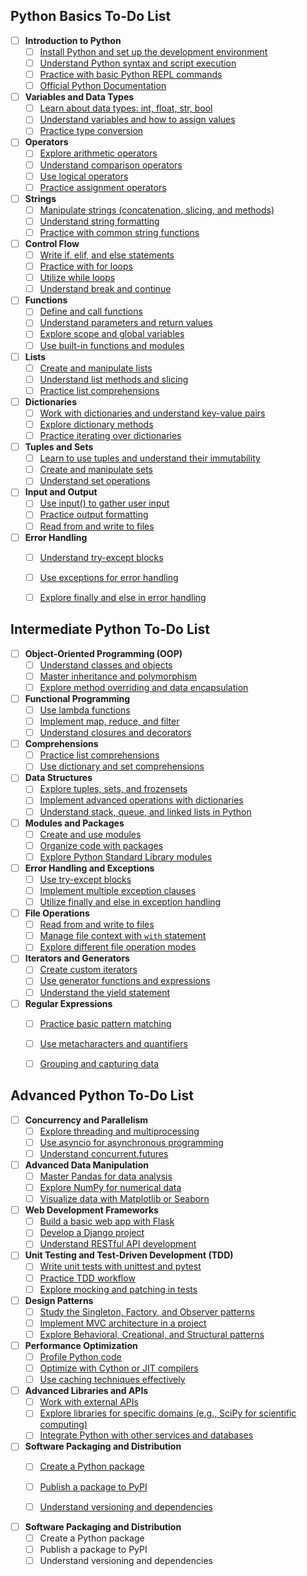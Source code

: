 ## Python Basics To-Do List
- [ ] **Introduction to Python**
  - [ ] [Install Python and set up the development environment](https://docs.python.org/3/using/index.html)
  - [ ] [Understand Python syntax and script execution](https://docs.python.org/3/tutorial/index.html)
  - [ ] [Practice with basic Python REPL commands](https://docs.python.org/3/tutorial/interpreter.html)
  - [ ] [Official Python Documentation](https://docs.python.org/3/)

- [ ] **Variables and Data Types**
  - [ ] [Learn about data types: int, float, str, bool](https://docs.python.org/3/library/stdtypes.html)
  - [ ] [Understand variables and how to assign values](https://docs.python.org/3/tutorial/introduction.html#using-python-as-a-calculator)
  - [ ] [Practice type conversion](https://docs.python.org/3/library/functions.html#type-obj)

- [ ] **Operators**
  - [ ] [Explore arithmetic operators](https://docs.python.org/3/library/stdtypes.html#numeric-types-int-float-complex)
  - [ ] [Understand comparison operators](https://docs.python.org/3/library/stdtypes.html#comparisons)
  - [ ] [Use logical operators](https://docs.python.org/3/library/stdtypes.html#boolean-operations-and-or-not)
  - [ ] [Practice assignment operators](https://docs.python.org/3/reference/simple_stmts.html#assignment-statements)

- [ ] **Strings**
  - [ ] [Manipulate strings (concatenation, slicing, and methods)](https://docs.python.org/3/library/stdtypes.html#text-sequence-type-str)
  - [ ] [Understand string formatting](https://docs.python.org/3/library/string.html#formatstrings)
  - [ ] [Practice with common string functions](https://docs.python.org/3/library/stdtypes.html#string-methods)

- [ ] **Control Flow**
  - [ ] [Write if, elif, and else statements](https://docs.python.org/3/tutorial/controlflow.html#if-statements)
  - [ ] [Practice with for loops](https://docs.python.org/3/tutorial/controlflow.html#for-statements)
  - [ ] [Utilize while loops](https://docs.python.org/3/reference/compound_stmts.html#while)
  - [ ] [Understand break and continue](https://docs.python.org/3/tutorial/controlflow.html#break-and-continue-statements-and-else-clauses-on-loops)

- [ ] **Functions**
  - [ ] [Define and call functions](https://docs.python.org/3/tutorial/controlflow.html#defining-functions)
  - [ ] [Understand parameters and return values](https://docs.python.org/3/tutorial/controlflow.html#more-on-defining-functions)
  - [ ] [Explore scope and global variables](https://docs.python.org/3/tutorial/classes.html#a-first-look-at-classes)
  - [ ] [Use built-in functions and modules](https://docs.python.org/3/library/functions.html)

- [ ] **Lists**
  - [ ] [Create and manipulate lists](https://docs.python.org/3/tutorial/introduction.html#lists)
  - [ ] [Understand list methods and slicing](https://docs.python.org/3/tutorial/datastructures.html#more-on-lists)
  - [ ] [Practice list comprehensions](https://docs.python.org/3/tutorial/datastructures.html#list-comprehensions)

- [ ] **Dictionaries**
  - [ ] [Work with dictionaries and understand key-value pairs](https://docs.python.org/3/tutorial/datastructures.html#dictionaries)
  - [ ] [Explore dictionary methods](https://docs.python.org/3/library/stdtypes.html#mapping-types-dict)
  - [ ] [Practice iterating over dictionaries](https://docs.python.org/3/tutorial/datastructures.html#looping-techniques)

- [ ] **Tuples and Sets**
  - [ ] [Learn to use tuples and understand their immutability](https://docs.python.org/3/tutorial/datastructures.html#tuples-and-sequences)
  - [ ] [Create and manipulate sets](https://docs.python.org/3/tutorial/datastructures.html#sets)
  - [ ] [Understand set operations](https://docs.python.org/3/library/stdtypes.html#set)

- [ ] **Input and Output**
  - [ ] [Use input() to gather user input](https://docs.python.org/3/tutorial/inputoutput.html#reading-and-writing-files)
  - [ ] [Practice output formatting](https://docs.python.org/3/tutorial/inputoutput.html#fancier-output-formatting)
  - [ ] [Read from and write to files](https://docs.python.org/3/tutorial/inputoutput.html#reading-and-writing-files)

- [ ] **Error Handling**
  - [ ] [Understand try-except blocks](https://docs.python.org/3/tutorial/errors.html#handling-exceptions)
  - [ ] [Use exceptions for error handling](https://docs.python.org/3/library/exceptions.html#bltin-exceptions)
  - [ ] [Explore finally and else in error handling](https://docs.python.org/3/tutorial/errors.html#defining-clean-up-actions)


## Intermediate Python To-Do List
- [ ] **Object-Oriented Programming (OOP)**
  - [ ] [Understand classes and objects](https://docs.python.org/3/tutorial/classes.html)
  - [ ] [Master inheritance and polymorphism](https://docs.python.org/3/tutorial/classes.html#inheritance)
  - [ ] [Explore method overriding and data encapsulation](https://docs.python.org/3/tutorial/classes.html#private-variables)

- [ ] **Functional Programming**
  - [ ] [Use lambda functions](https://docs.python.org/3/tutorial/controlflow.html#lambda-expressions)
  - [ ] [Implement map, reduce, and filter](https://docs.python.org/3/library/functions.html#map)
  - [ ] [Understand closures and decorators](https://docs.python.org/3/tutorial/decorators.html)

- [ ] **Comprehensions**
  - [ ] [Practice list comprehensions](https://docs.python.org/3/tutorial/datastructures.html#list-comprehensions)
  - [ ] [Use dictionary and set comprehensions](https://docs.python.org/3/tutorial/datastructures.html#dictionaries)

- [ ] **Data Structures**
  - [ ] [Explore tuples, sets, and frozensets](https://docs.python.org/3/tutorial/datastructures.html#tuples-and-sequences)
  - [ ] [Implement advanced operations with dictionaries](https://docs.python.org/3/library/stdtypes.html#dict)
  - [ ] [Understand stack, queue, and linked lists in Python](https://docs.python.org/3/tutorial/datastructures.html#using-lists-as-queues)

- [ ] **Modules and Packages**
  - [ ] [Create and use modules](https://docs.python.org/3/tutorial/modules.html)
  - [ ] [Organize code with packages](https://docs.python.org/3/tutorial/modules.html#packages)
  - [ ] [Explore Python Standard Library modules](https://docs.python.org/3/library/)

- [ ] **Error Handling and Exceptions**
  - [ ] [Use try-except blocks](https://docs.python.org/3/tutorial/errors.html#handling-exceptions)
  - [ ] [Implement multiple exception clauses](https://docs.python.org/3/tutorial/errors.html#handling-exceptions)
  - [ ] [Utilize finally and else in exception handling](https://docs.python.org/3/tutorial/errors.html#defining-clean-up-actions)

- [ ] **File Operations**
  - [ ] [Read from and write to files](https://docs.python.org/3/tutorial/inputoutput.html#reading-and-writing-files)
  - [ ] [Manage file context with `with` statement](https://docs.python.org/3/reference/compound_stmts.html#the-with-statement)
  - [ ] [Explore different file operation modes](https://docs.python.org/3/tutorial/inputoutput.html#reading-and-writing-files)

- [ ] **Iterators and Generators**
  - [ ] [Create custom iterators](https://docs.python.org/3/tutorial/classes.html#iterators)
  - [ ] [Use generator functions and expressions](https://docs.python.org/3/tutorial/classes.html#generators)
  - [ ] [Understand the yield statement](https://docs.python.org/3/reference/simple_stmts.html#yield)

- [ ] **Regular Expressions**
  - [ ] [Practice basic pattern matching](https://docs.python.org/3/library/re.html)
  - [ ] [Use metacharacters and quantifiers](https://docs.python.org/3/library/re.html)
  - [ ] [Grouping and capturing data](https://docs.python.org/3/library/re.html#re-syntax)


## Advanced Python To-Do List
- [ ] **Concurrency and Parallelism**
  - [ ] [Explore threading and multiprocessing](https://docs.python.org/3/library/threading.html)
  - [ ] [Use asyncio for asynchronous programming](https://docs.python.org/3/library/asyncio.html)
  - [ ] [Understand concurrent.futures](https://docs.python.org/3/library/concurrent.futures.html)

- [ ] **Advanced Data Manipulation**
  - [ ] [Master Pandas for data analysis](https://pandas.pydata.org/pandas-docs/stable/)
  - [ ] [Explore NumPy for numerical data](https://numpy.org/doc/stable/)
  - [ ] [Visualize data with Matplotlib or Seaborn](https://matplotlib.org/stable/contents.html)

- [ ] **Web Development Frameworks**
  - [ ] [Build a basic web app with Flask](https://flask.palletsprojects.com/en/latest/)
  - [ ] [Develop a Django project](https://docs.djangoproject.com/en/stable/)
  - [ ] [Understand RESTful API development](https://flask-restful.readthedocs.io/en/latest/)

- [ ] **Unit Testing and Test-Driven Development (TDD)**
  - [ ] [Write unit tests with unittest and pytest](https://docs.python.org/3/library/unittest.html)
  - [ ] [Practice TDD workflow](https://testdriven.io/)
  - [ ] [Explore mocking and patching in tests](https://docs.python.org/3/library/unittest.mock.html)

- [ ] **Design Patterns**
  - [ ] [Study the Singleton, Factory, and Observer patterns](https://refactoring.guru/design-patterns/python)
  - [ ] [Implement MVC architecture in a project](https://www.oreilly.com/library/view/python-web-development/9781789531947/)
  - [ ] [Explore Behavioral, Creational, and Structural patterns](https://refactoring.guru/design-patterns/python)

- [ ] **Performance Optimization**
  - [ ] [Profile Python code](https://docs.python.org/3/library/profile.html)
  - [ ] [Optimize with Cython or JIT compilers](https://cython.org/)
  - [ ] [Use caching techniques effectively](https://docs.python.org/3/library/functools.html#functools.lru_cache)

- [ ] **Advanced Libraries and APIs**
  - [ ] [Work with external APIs](https://docs.python-requests.org/en/latest/)
  - [ ] [Explore libraries for specific domains (e.g., SciPy for scientific computing)](https://www.scipy.org/)
  - [ ] [Integrate Python with other services and databases](https://www.sqlalchemy.org/)

- [ ] **Software Packaging and Distribution**
  - [ ] [Create a Python package](https://packaging.python.org/tutorials/packaging-projects/)
  - [ ] [Publish a package to PyPI](https://packaging.python.org/tutorials/packaging-projects/#uploading-the-distribution-archives)
  - [ ] [Understand versioning and dependencies](https://semver.org/)


- [ ] **Software Packaging and Distribution**
  - [ ] Create a Python package
  - [ ] Publish a package to PyPI
  - [ ] Understand versioning and dependencies
